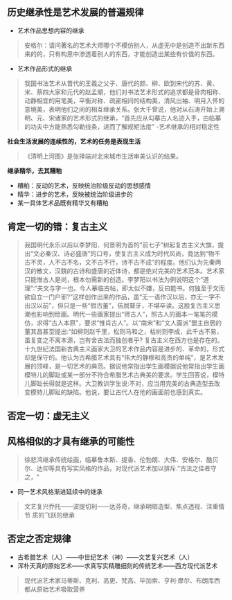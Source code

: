 ## 历史继承性是艺术发展的普遍规律
- 艺术作品思想内容的继承
> 安格尔：请问著名的艺术大师哪个不模仿别人，从虚无中是创造不出新东西来的的，只有构思中渗透着别人的东西，才能创造出某些有价值的东西。
- 艺术作品形式的继承
> 我国书法艺术从晋代的王羲之父子、唐代的颜、柳、欧到宋代的苏、黄、米、蔡四大家和元代的赵孟頫，他们对书法艺术形式的追求都是骨肉相称、动静相宜的用笔美，平衡对称、疏密相间的结构美，清风出袖、明月入怀的意境美，表明他们之间的相互继承关系。张大千曾说，他对从石涛开始上溯明、元、宋诸家的艺术形式的继承，“首先应从勾摹古人名迹入手，由临摹的功夫中方能熟悉勾勒线条，进而了解规矩法度”
-艺术继承的相对稳定性

**社会生活发展的连续性的，艺术的任务是表现生活**
>《清明上河图》是张择端对北宋城市生活审美认识的结果。

**继承精华，去其糟粕**
- 糟粕：反动的艺术，反映统治阶级反动的思想感情
- 精华：进步的艺术，反映被统治阶级进步的
- 某一具体艺术品既有精华又有糟粕

## 肯定一切的错：复古主义
> 我国明代永乐以后以李梦阳、何景明为首的“前七子”树起复古主义大旗，提出“文必秦汉、诗必盛唐”的口号，使复古主义成为时代风尚，竟达到“物不古不灵，人不古不名，文不古不行，诗不古不成”的程度。他们认为先秦两汉的散文，汉魏的古诗和盛唐的近体诗，都是绝对完美的艺术范本。艺术家只能惟古人是尚，根本勿需新的创造。李梦阳以书法为例说明这个“道理”:“夫文与字一也。今人摹临古帖，即太似不嫌，反曰能书。何独至于文而欲自立一门户邪?”这样创作出来的作品，虽“无一语作汉以后，亦无一字不出汉以前”，但只是一些“假古董”，佶屈聱牙，不堪卒读。这股复古主义思潮也影响到绘画。明代一些画家提出“师古人”，照古人的画本一笔笔的模仿，求得“古人本原”，要求“惟肖古人”。以“南宋”和“文人画派”盟主自居的董其昌甚至提出:“如柳则赵千里，松则马和之，枯树则李成，此千古不易，虽复变之不离本源，岂有舍古法而独创者乎?
> 复古主义在西方也是存在的。十九世纪法国新古典主义画家大卫的艺术作品内容是进步的、革命的，形式却是保守的。他认为古希腊艺术具有“伟大的静穆和高贵的单纯”，是艺术发展的顶峰，是一切艺术的典范。据说他常指出学生画模据说他常指出学生画模特儿的脚趾或某一部分不符合希腊艺术古典美的要求。学生回答说，模特儿脚趾长得就是这样。大卫教训学生说:不对，应当用完美的古典造型去改变模特儿脚趾的缺陷。他说，要让古代人在他的画面前也感到真实。

## 否定一切：虚无主义

## 风格相似的才具有继承的可能性
> 徐悲鸿继承传统绘画，临摹鲁本斯、提香、伦勃朗、大伟、安格尔、酷贝尔、达仰等具有写实风格的作品，对现代派艺术加以排斥."古法之佳者守之，"
- 同一艺术风格渐进延续中的继承
>  文艺复兴乔托——波提切利——达芬奇，继承明暗造型、焦点透视、注重情节
> 质的飞跃的继承
## 否定之否定规律
- 古希腊艺术（人）——中世纪艺术（神）——文艺复兴艺术（人）
- 浑朴天真的原始艺术——求真写实精雕细刻的传统艺术——西方现代派艺术
>现代派艺术家马蒂斯、克利、高更、梵高、毕加索、亨利·摩尔、布朗库西都从原始艺术吸取营养
